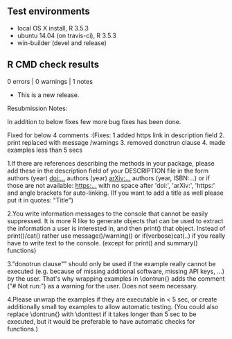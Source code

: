 ## Test environments
* local OS X install, R 3.5.3
* ubuntu 14.04 (on travis-ci), R 3.5.3
* win-builder (devel and release)

## R CMD check results

0 errors | 0 warnings  | 1 notes 

* This is a new release. 

Resubmission Notes:

In addition to below fixes few more bug fixes has been done.

Fixed for below 4 comments :(Fixes: 1.added https link in description field
                                    2. print replaced with message /warnings
                                    3. removed donotrun clause
                                    4. made examples less than 5 secs
                                    


1.If there are references describing the methods in your package, please
add these in the description field of your DESCRIPTION file in the form
authors (year) <doi:...>
authors (year) <arXiv:...>
authors (year, ISBN:...)
or if those are not available: <https:...>
with no space after 'doi:', 'arXiv:', 'https:' and angle brackets for
auto-linking.
(If you want to add a title as well please put it in quotes: "Title")

2.You write information messages to the console that cannot be easily
suppressed.
It is more R like to generate objects that can be used to extract the
information a user is interested in, and then print() that object.
Instead of print()/cat() rather use message()/warning()  or
if(verbose)cat(..) if you really have to write text to the console.
(except for print() and summary() functions)

3."donotrun clause"" should only be used if the example really cannot be executed
(e.g. because of missing additional software, missing API keys, ...) by
the user. That's why wrapping examples in \dontrun{} adds the comment
("# Not run:") as a warning for the user.
Does not seem necessary.

4.Please unwrap the examples if they are executable in < 5 sec, or create
additionally small toy examples to allow automatic testing.
(You could also replace \dontrun{} with \donttest if it takes longer
than 5 sec to be executed, but it would be preferable to have automatic
checks for functions.)

